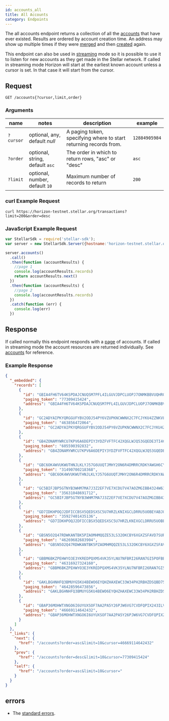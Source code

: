 ```yaml
---
id: accounts_all
title: All Accounts
category: Endpoints
---
```


The all accounts endpoint returns a collection of all the [accounts](./resources/account.md) that have ever existed. Results
are ordered by account creation time. An address may show up multiple times if they were [merged](./resources/operation.md#Account_Merge) and then [created](./resources/operation.md#Create_Account) again.

This endpoint can also be used in [streaming](../guide/responses.md#streaming) mode so it is possible to use it to listen for new accounts as they get made in the Stellar network.
If called in streaming mode Horizon will start at the earliest known account unless a cursor is set. In that case it will start from the cursor.

## Request

```
GET /accounts{?cursor,limit,order}
```

### Arguments

| name | notes | description | example |
| ---- | ----- | ----------- | ------- |
| `?cursor` | optional, any, default _null_ | A paging token, specifying where to start returning records from. | `12884905984` |
| `?order`  | optional, string, default `asc` | The order in which to return rows, "asc" or "desc" | `asc` |
| `?limit` | optional, number, default `10` | Maximum number of records to return | `200` |

### curl Example Request

```shell
curl https://horizon-testnet.stellar.org/transactions?limit=200&order=desc
```

### JavaScript Example Request

```javascript
var StellarSdk = require('stellar-sdk');
var server = new StellarSdk.Server({hostname:'horizon-testnet.stellar.org', secure:true, port:443});

server.accounts()
  .call()
  .then(function (accountResults) {
    //page 1
    console.log(accountResults.records)
    return accountResults.next()
  })
  .then(function (accountResults) {
    //page 2
    console.log(accountResults.records)
  })
  .catch(function (err) {
    console.log(err)
  })

```

## Response

If called normally this endpoint responds with a [page](./resources/page.md) of accounts.
If called in streaming mode the account resources are returned individually.
See [accounts](./resources/account.md) for reference.

### Example Response

```json
{
  "_embedded": {
    "records": [
      {
        "id": "GBIA4FH6TV64KSPDAJCNUQSM7PFL4ILGUVJDPCLUOPJ7ONMKBBVUQHRO",
        "paging_token": "77309415424",
        "address": "GBIA4FH6TV64KSPDAJCNUQSM7PFL4ILGUVJDPCLUOPJ7ONMKBBVUQHRO"
      },
      {
        "id": "GC2ADYAIPKYQRGGUFYBV2ODJ54PY6VZUPKNCWWNX2C7FCJYKU4ZZNKVL",
        "paging_token": "463856472064",
        "address": "GC2ADYAIPKYQRGGUFYBV2ODJ54PY6VZUPKNCWWNX2C7FCJYKU4ZZNKVL"
      },
      {
        "id": "GB4ZONAMYWRCU7KPV6A6DEPIY3YDZFVFTFC42XQGLWJQ53GQEDE3TI4C",
        "paging_token": "605590392832",
        "address": "GB4ZONAMYWRCU7KPV6A6DEPIY3YDZFVFTFC42XQGLWJQ53GQEDE3TI4C"
      },
      {
        "id": "GBC6OK4WVUKWUTHNJLKLYJ57G6UUQTJMHY2ON6R4DMRRCRDKYAWGH6CY",
        "paging_token": "31490700218368",
        "address": "GBC6OK4WVUKWUTHNJLKLYJ57G6UUQTJMHY2ON6R4DMRRCRDKYAWGH6CY"
      },
      {
        "id": "GC5BIFJBP5GTNYB3WHM7MA7J3Z2EF7VE7XCDU7V47AOZMGIBB4324W63",
        "paging_token": "35631048691712",
        "address": "GC5BIFJBP5GTNYB3WHM7MA7J3Z2EF7VE7XCDU7V47AOZMGIBB4324W63"
      },
      {
        "id": "GD7IDKHPOQJ2DFICCBSX5QEDSXSC5U7HRZLKNIXGCLDRRU5UOBEYABJO",
        "paging_token": "35927401435136",
        "address": "GD7IDKHPOQJ2DFICCBSX5QEDSXSC5U7HRZLKNIXGCLDRRU5UOBEYABJO"
      },
      {
        "id": "GBSN5O2Q47RDWKANTBK5PZAOMHMQQZE53LS32OKCBY6XGXZSFAVD7SUR",
        "paging_token": "46269682683904",
        "address": "GBSN5O2Q47RDWKANTBK5PZAOMHMQQZE53LS32OKCBY6XGXZSFAVD7SUR"
      },
      {
        "id": "GBBM6BKZPEHWYO3E3YKREDPQXMS4VK35YLNU7NFBRI26RAN7GI5POFBB",
        "paging_token": "46316927324160",
        "address": "GBBM6BKZPEHWYO3E3YKREDPQXMS4VK35YLNU7NFBRI26RAN7GI5POFBB"
      },
      {
        "id": "GAKLBGHNHFQ3BMUYG5KU4BEWO6EYQHZHAXEWC33W34PH2RBHZDSQBD75",
        "paging_token": "46428596473856",
        "address": "GAKLBGHNHFQ3BMUYG5KU4BEWO6EYQHZHAXEWC33W34PH2RBHZDSQBD75"
      },
      {
        "id": "GBAP36MOHWTXNGO6I6UYUXSOF7AA2PA5Y26PJW6VG7CVDFQPIX243ILV",
        "paging_token": "46669114642432",
        "address": "GBAP36MOHWTXNGO6I6UYUXSOF7AA2PA5Y26PJW6VG7CVDFQPIX243ILV"
      }
    ]
  },
  "_links": {
    "next": {
      "href": "/accounts?order=asc&limit=10&cursor=46669114642432"
    },
    "prev": {
      "href": "/accounts?order=desc&limit=10&cursor=77309415424"
    },
    "self": {
      "href": "/accounts?order=asc&limit=10&cursor="
    }
  }
}
```

## errors

- The [standard errors](../guide/errors.md#Standard_Errors).



